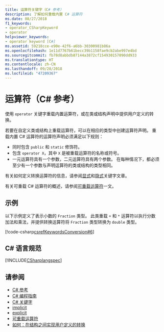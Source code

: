 ```yaml
---
title: 运算符关键字（C# 参考）
description: 了解如何重载内置 C# 运算符
ms.date: 08/27/2018
f1_keywords:
- operator_CSharpKeyword
- operator
helpviewer_keywords:
- operator keyword [C#]
ms.assetid: 59218cce-e90e-42f6-a6bb-30300981b86a
ms.openlocfilehash: 1e11d7767b61becc39b1158fae9cb2abe997e4bd
ms.sourcegitcommit: fb78d8abbdb87144a3872cf154930157090dd933
ms.translationtype: HT
ms.contentlocale: zh-CN
ms.lasthandoff: 09/28/2018
ms.locfileid: "47209367"
---
```

# <a name="operator-c-reference"></a>运算符（C# 参考）

使用 `operator` 关键字重载内置运算符，或在类或结构声明中提供用户定义的转换。

若要在自定义类或结构上重载运算符，可以在相应的类型中创建运算符声明。 重载内置 C# 运算符的运算符声明必须满足以下规则：

- 同时包含 `public` 和 `static` 修饰符。
- 包含 `operator X`，其中 `X` 是被重载运算符的名称或符号。
- 一元运算符具有一个参数，二元运算符具有两个参数。 在每种情况下，都必须至少有一个参数与声明运算符的类或结构的类型相同。

有关如何定义转换运算符的信息，请参阅[显式](explicit.md)和[隐式](implicit.md)关键字文章。

有关可重载 C# 运算符的概述，请参阅[可重载运算符](../../programming-guide/statements-expressions-operators/overloadable-operators.md)一文。

## <a name="example"></a>示例

以下示例定义了表示小数的 `Fraction` 类型。 此类重载 `+` 和 `*` 运算符以执行分数加法和乘法，并提供转换运算符将 `Fraction` 类型转换为 `double` 类型。

[!code-csharp[csrefKeywordsConversion#6](~/samples/snippets/csharp/VS_Snippets_VBCSharp/csrefKeywordsConversion/CS/csrefKeywordsConversion.cs#6)]

## <a name="c-language-specification"></a>C# 语言规范

[!INCLUDE[CSharplangspec](~/includes/csharplangspec-md.md)]

## <a name="see-also"></a>请参阅

- [C# 参考](../index.md)
- [C# 编程指南](../../programming-guide/index.md)
- [C# 关键字](index.md)
- [implicit](implicit.md)
- [explicit](explicit.md)
- [可重载运算符](../../programming-guide/statements-expressions-operators/overloadable-operators.md)
- [如何：在结构之间实现用户定义的转换](../../programming-guide/statements-expressions-operators/how-to-implement-user-defined-conversions-between-structs.md)
